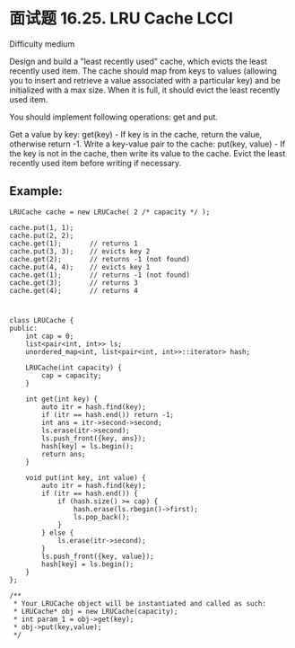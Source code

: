 # 面试题 16.25. LRU Cache LCCI
Difficulty medium

Design and build a "least recently used" cache, which evicts the least recently used item. The cache should map from keys to values (allowing you to insert and retrieve a value associ­ated with a particular key) and be initialized with a max size. When it is full, it should evict the least recently used item.

You should implement following operations:  get and put.

Get a value by key: get(key) - If key is in the cache, return the value, otherwise return -1.
Write a key-value pair to the cache: put(key, value) - If the key is not in the cache, then write its value to the cache. Evict the least recently used item before writing if necessary.


## Example:
```
LRUCache cache = new LRUCache( 2 /* capacity */ );

cache.put(1, 1);
cache.put(2, 2);
cache.get(1);       // returns 1
cache.put(3, 3);    // evicts key 2
cache.get(2);       // returns -1 (not found)
cache.put(4, 4);    // evicts key 1
cache.get(1);       // returns -1 (not found)
cache.get(3);       // returns 3
cache.get(4);       // returns 4
```


#
```
class LRUCache {
public:
    int cap = 0;
    list<pair<int, int>> ls;
    unordered_map<int, list<pair<int, int>>::iterator> hash;

    LRUCache(int capacity) {
        cap = capacity;
    }

    int get(int key) {
        auto itr = hash.find(key);
        if (itr == hash.end()) return -1;
        int ans = itr->second->second;
        ls.erase(itr->second);
        ls.push_front({key, ans});
        hash[key] = ls.begin();
        return ans;
    }
    
    void put(int key, int value) {
        auto itr = hash.find(key);
        if (itr == hash.end()) {
            if (hash.size() >= cap) {
                hash.erase(ls.rbegin()->first);
                ls.pop_back();
            }
        } else {
            ls.erase(itr->second);
        }
        ls.push_front({key, value});
        hash[key] = ls.begin();
    }
};

/**
 * Your LRUCache object will be instantiated and called as such:
 * LRUCache* obj = new LRUCache(capacity);
 * int param_1 = obj->get(key);
 * obj->put(key,value);
 */
```